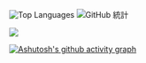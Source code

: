 


![Top Languages](https://github-readme-stats.vercel.app/api/top-langs/?username=jojononstop&theme=vue-dark&line_height=22&layout=compact&hide=less) 
![GitHub 統計](https://github-readme-stats.vercel.app/api?username=jojononstop&show_icons=true&theme=vue-dark)




![](https://komarev.com/ghpvc/?username=jojononstop&color=gold)


[![Ashutosh's github activity graph](https://github-readme-activity-graph.vercel.app/graph?username=jojononstop&bg_color=000000&color=ffffff&line=9e4c98&point=fbff00&area=true&hide_border=true)](https://github.com/ashutosh00710/github-readme-activity-graph)








